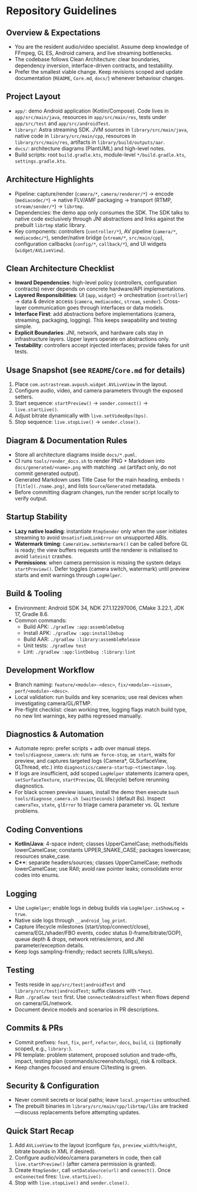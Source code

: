 # Repository Guidelines

## Overview & Expectations
- You are the resident audio/video specialist. Assume deep knowledge of FFmpeg, GL ES, Android camera, and live streaming bottlenecks.
- The codebase follows Clean Architecture: clear boundaries, dependency inversion, interface-driven contracts, and testability.
- Prefer the smallest viable change. Keep revisions scoped and update documentation (`README`, `Core.md`, `docs/`) whenever behaviour changes.

## Project Layout
- `app/`: demo Android application (Kotlin/Compose). Code lives in `app/src/main/java`, resources in `app/src/main/res`, tests under `app/src/test` and `app/src/androidTest`.
- `library/`: Astra streaming SDK. JVM sources in `library/src/main/java`, native code in `library/src/main/cpp`, resources in `library/src/main/res`, artifacts in `library/build/outputs/aar`.
- `docs/`: architecture diagrams (PlantUML) and high-level notes.
- Build scripts: root `build.gradle.kts`, module-level `*/build.gradle.kts`, `settings.gradle.kts`.

## Architecture Highlights
- Pipeline: capture/render (`camera/*`, `camera/renderer/*`) → encode (`mediacodec/*`) → native FLV/AMF packaging → transport (RTMP, `stream/sender/*`) → `librtmp`.
- Dependencies: the demo app only consumes the SDK. The SDK talks to native code exclusively through JNI abstractions and links against the prebuilt `librtmp` static library.
- Key components: controllers (`controller/*`), AV pipeline (`camera/*`, `mediacodec/*`), sender/native bridge (`stream/*`, `src/main/cpp`), configuration callbacks (`config/*`, `callback/*`), and UI widgets (`widget/AVLiveView`).

## Clean Architecture Checklist
- **Inward Dependencies**: high-level policy (controllers, configuration contracts) never depends on concrete hardware/API implementations.
- **Layered Responsibilities**: UI (`app`, `widget`) → orchestration (`controller`) → data & device access (`camera`, `mediacodec`, `stream`, `sender`). Cross-layer communication goes through interfaces or data models.
- **Interface First**: add abstractions before implementations (camera, streaming, packaging, logging). This keeps swapability and testing simple.
- **Explicit Boundaries**: JNI, network, and hardware calls stay in infrastructure layers. Upper layers operate on abstractions only.
- **Testability**: controllers accept injected interfaces; provide fakes for unit tests.

## Usage Snapshot (see `README`/`Core.md` for details)
1. Place `com.astrastream.avpush.widget.AVLiveView` in the layout.
2. Configure audio, video, and camera parameters through the exposed setters.
3. Start sequence: `startPreview()` → `sender.connect()` → `live.startLive()`.
4. Adjust bitrate dynamically with `live.setVideoBps(bps)`.
5. Stop sequence: `live.stopLive()` → `sender.close()`.

## Diagram & Documentation Rules
- Store all architecture diagrams inside `docs/*.puml`.
- CI runs `tools/render_docs.sh` to render PNG + Markdown into `docs/generated/<name>.png` with matching `.md` (artifact only, do not commit generated output).
- Generated Markdown uses Title Case for the main heading, embeds `![Title](./name.png)`, and lists `Source`/`Generated` metadata.
- Before committing diagram changes, run the render script locally to verify output.

## Startup Stability
- **Lazy native loading**: instantiate `RtmpSender` only when the user initiates streaming to avoid `UnsatisfiedLinkError` on unsupported ABIs.
- **Watermark timing**: `CameraView.setWatermark()` can be called before GL is ready; the view buffers requests until the renderer is initialised to avoid `lateinit` crashes.
- **Permissions**: when camera permission is missing the system delays `startPreview()`. Defer toggles (camera switch, watermark) until preview starts and emit warnings through `LogHelper`.

## Build & Tooling
- Environment: Android SDK 34, NDK 27.1.12297006, CMake 3.22.1, JDK 17, Gradle 8.6.
- Common commands:
  - Build APK: `./gradlew :app:assembleDebug`
  - Install APK: `./gradlew :app:installDebug`
  - Build AAR: `./gradlew :library:assembleRelease`
  - Unit tests: `./gradlew test`
  - Lint: `./gradlew :app:lintDebug :library:lint`

## Development Workflow
- Branch naming: `feature/<module>-<desc>`, `fix/<module>-<issue>`, `perf/<module>-<desc>`.
- Local validation: run builds and key scenarios; use real devices when investigating camera/GL/RTMP.
- Pre-flight checklist: clean working tree, logging flags match build type, no new lint warnings, key paths regressed manually.

## Diagnostics & Automation
- Automate repro: prefer scripts + adb over manual steps.
- `tools/diagnose_camera.sh`: runs `am force-stop`, `am start`, waits for preview, and captures targeted logs (Camera*, GLSurfaceView, GLThread, etc.) into `diagnostics/camera-startup-<timestamp>.log`.
- If logs are insufficient, add scoped `LogHelper` statements (camera open, `setSurfaceTexture`, `startPreview`, GL lifecycle) before rerunning diagnostics.
- For black screen preview issues, install the demo then execute `bash tools/diagnose_camera.sh [waitSeconds]` (default 8s). Inspect `cameraTex`, `state`, `glError` to triage camera parameter vs. GL texture problems.

## Coding Conventions
- **Kotlin/Java**: 4-space indent; classes UpperCamelCase; methods/fields lowerCamelCase; constants UPPER_SNAKE_CASE; packages lowercase; resources snake_case.
- **C++**: separate headers/sources; classes UpperCamelCase; methods lowerCamelCase; use RAII; avoid raw pointer leaks; consolidate error codes into enums.

## Logging
- Use `LogHelper`; enable logs in debug builds via `LogHelper.isShowLog = true`.
- Native side logs through `__android_log_print`.
- Capture lifecycle milestones (start/stop/connect/close), camera/EGL/shader/FBO events, codec status (I-frame/bitrate/GOP), queue depth & drops, network retries/errors, and JNI parameter/exception details.
- Keep logs sampling-friendly; redact secrets (URLs/keys).

## Testing
- Tests reside in `app/src/test|androidTest` and `library/src/test|androidTest`; suffix classes with `*Test`.
- Run `./gradlew test` first. Use `connectedAndroidTest` when flows depend on camera/GL/network.
- Document device models and scenarios in PR descriptions.

## Commits & PRs
- Commit prefixes: `feat`, `fix`, `perf`, `refactor`, `docs`, `build`, `ci` (optionally scoped, e.g., `library:`).
- PR template: problem statement, proposed solution and trade-offs, impact, testing plan (commands/screenshots/logs), risk & rollback.
- Keep changes focused and ensure CI/testing is green.

## Security & Configuration
- Never commit secrets or local paths; leave `local.properties` untouched.
- The prebuilt binaries in `library/src/main/cpp/librtmp/libs` are tracked—discuss replacements before attempting updates.

## Quick Start Recap
1. Add `AVLiveView` to the layout (configure `fps`, `preview_width/height`, bitrate bounds in XML if desired).
2. Configure audio/video/camera parameters in code, then call `live.startPreview()` (after camera permission is granted).
3. Create `RtmpSender`, call `setDataSource(url)` and `connect()`. Once `onConnected` fires: `live.startLive()`.
4. Stop with `live.stopLive()` and `sender.close()`.
